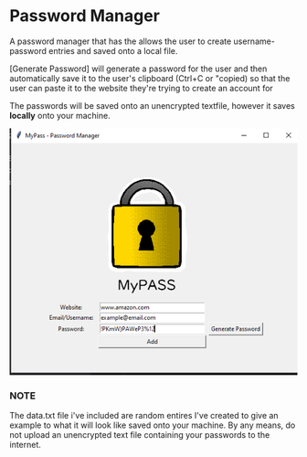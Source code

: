# Password Manager
A password manager that has the allows the user to create username-password entries and saved onto a local file.


[Generate Password] will generate a password for the user and then automatically save it to the user's clipboard (Ctrl+C or "copied) so that the user can paste it to the website they're trying to create an account for

The passwords will be saved onto an unencrypted textfile, however it saves **locally** onto your machine.

![Sample](https://raw.githubusercontent.com/rinriukato/Password-Manager/main/sample.png)

### NOTE
The data.txt file i've included are random entires I've created to give an example to what it will look like saved onto your machine. By any means, do not upload an unencrypted text file containing your passwords to the internet.
